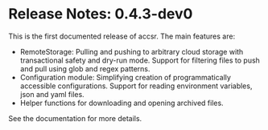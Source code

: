 # Release Notes: 0.4.3-dev0

This is the first documented release of accsr.
The main features are:
- RemoteStorage: Pulling and pushing to arbitrary cloud storage with 
transactional safety and dry-run mode. Support for filtering files
to push and pull using glob and regex patterns.
- Configuration module: Simplifying creation of programmatically accessible
configurations. Support for reading environment variables, json and yaml files.
- Helper functions for downloading and opening archived files.

See the documentation for more details.
